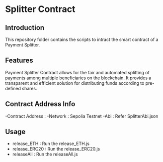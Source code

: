 # Splitter Contract

## Introduction
This repository folder contains the scripts to intract the smart contract of a Payment Splitter. 

## Features
Payment Splitter Contract allows for the fair and automated splitting of payments among multiple beneficiaries on the blockchain. It provides a transparent and efficient solution for distributing funds according to pre-defined shares.


## Contract Address Info
-Contract Address : 
-Network          : Sepolia Testnet
-Abi              : Refer SplitterAbi.json


## Usage
- release_ETH     : Run the release_ETH.js 
- release_ERC20   : Run the release_ERC20.js 
- releaseAll      : Run the releaseAll.js 